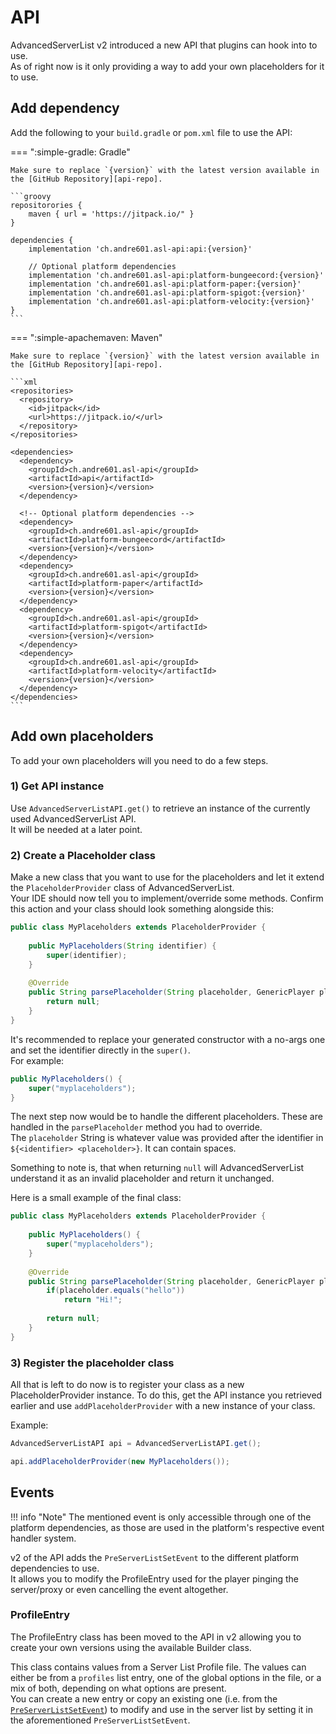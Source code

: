 # API

AdvancedServerList v2 introduced a new API that plugins can hook into to use.  
As of right now is it only providing a way to add your own placeholders for it to use.

## Add dependency

Add the following to your `build.gradle` or `pom.xml` file to use the API:

=== ":simple-gradle: Gradle"
    
    Make sure to replace `{version}` with the latest version available in the [GitHub Repository][api-repo].
    
    ```groovy
    repositorories {
        maven { url = 'https://jitpack.io/" }
    }
    
    dependencies {
        implementation 'ch.andre601.asl-api:api:{version}'
        
        // Optional platform dependencies
        implementation 'ch.andre601.asl-api:platform-bungeecord:{version}'
        implementation 'ch.andre601.asl-api:platform-paper:{version}'
        implementation 'ch.andre601.asl-api:platform-spigot:{version}'
        implementation 'ch.andre601.asl-api:platform-velocity:{version}'
    }
    ```

=== ":simple-apachemaven: Maven"
    
    Make sure to replace `{version}` with the latest version available in the [GitHub Repository][api-repo].
    
    ```xml
    <repositories>
      <repository>
        <id>jitpack</id>
        <url>https://jitpack.io/</url>
      </repository>
    </repositories>
    
    <dependencies>
      <dependency>
        <groupId>ch.andre601.asl-api</groupId>
        <artifactId>api</artifactId>
        <version>{version}</version>
      </dependency>
      
      <!-- Optional platform dependencies -->
      <dependency>
        <groupId>ch.andre601.asl-api</groupId>
        <artifactId>platform-bungeecord</artifactId>
        <version>{version}</version>
      </dependency>
      <dependency>
        <groupId>ch.andre601.asl-api</groupId>
        <artifactId>platform-paper</artifactId>
        <version>{version}</version>
      </dependency>
      <dependency>
        <groupId>ch.andre601.asl-api</groupId>
        <artifactId>platform-spigot</artifactId>
        <version>{version}</version>
      </dependency>
      <dependency>
        <groupId>ch.andre601.asl-api</groupId>
        <artifactId>platform-velocity</artifactId>
        <version>{version}</version>
      </dependency>
    </dependencies>
    ```

[api-repo]: https://github.com/Andre601/asl-api

## Add own placeholders

To add your own placeholders will you need to do a few steps.

### 1) Get API instance

Use `AdvancedServerListAPI.get()` to retrieve an instance of the currently used AdvancedServerList API.  
It will be needed at a later point.

### 2) Create a Placeholder class

Make a new class that you want to use for the placeholders and let it extend the `PlaceholderProvider` class of AdvancedServerList.  
Your IDE should now tell you to implement/override some methods. Confirm this action and your class should look something alongside this:  
```java
public class MyPlaceholders extends PlaceholderProvider {
    
    public MyPlaceholders(String identifier) {
        super(identifier);
    }
    
    @Override
    public String parsePlaceholder(String placeholder, GenericPlayer player, GenericServer server) {
        return null;
    }
}
```

It's recommended to replace your generated constructor with a no-args one and set the identifier directly in the `super()`.  
For example:  
```java
public MyPlaceholders() {
    super("myplaceholders");
}
```

The next step now would be to handle the different placeholders. These are handled in the `parsePlaceholder` method you had to override.  
The `placeholder` String is whatever value was provided after the identifier in `${<identifier> <placeholder>}`. It can contain spaces.

Something to note is, that when returning `null` will AdvancedServerList understand it as an invalid placeholder and return it unchanged.

Here is a small example of the final class:  
```java
public class MyPlaceholders extends PlaceholderProvider {
    
    public MyPlaceholders() {
        super("myplaceholders");
    }
    
    @Override
    public String parsePlaceholder(String placeholder, GenericPlayer player, GenericServer server) {
        if(placeholder.equals("hello"))
            return "Hi!";
        
        return null;
    }
}
```

### 3) Register the placeholder class

All that is left to do now is to register your class as a new PlaceholderProvider instance. To do this, get the API instance you retrieved earlier and use `addPlaceholderProvider` with a new instance of your class.

Example:  
```java
AdvancedServerListAPI api = AdvancedServerListAPI.get();

api.addPlaceholderProvider(new MyPlaceholders());
```

## Events

!!! info "Note"
    The mentioned event is only accessible through one of the platform dependencies, as those are used in the platform's respective event handler system.

v2 of the API adds the `PreServerListSetEvent` to the different platform dependencies to use.  
It allows you to modify the ProfileEntry used for the player pinging the server/proxy or even cancelling the event altogether.

### ProfileEntry

The ProfileEntry class has been moved to the API in v2 allowing you to create your own versions using the available Builder class.

This class contains values from a Server List Profile file. The values can either be from a `profiles` list entry, one of the global options in the file, or a mix of both, depending on what options are present.  
You can create a new entry or copy an existing one (i.e. from the [`PreServerListSetEvent`](#events)) to modify and use in the server list by setting it in the aforementioned `PreServerListSetEvent`.